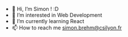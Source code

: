 - 👋 Hi, I’m Simon ! :D
- 👀 I’m interested in Web Development
- 🌱 I’m currently learning React
- 📫 How to reach me simon.brehm@csilyon.fr

<!---
SimonBrehM/SimonBrehM is a ✨ special ✨ repository because its `README.md` (this file) appears on your GitHub profile.
You can click the Preview link to take a look at your changes.
--->
